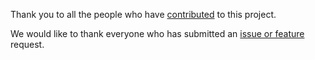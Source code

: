 Thank you to all the people who have [contributed](https://github.com/sobo-gen3v1/soboweb-tegola-cr/graphs/contributors) to this project.

We would like to thank everyone who has submitted an [issue or feature](https://github.com/sobo-gen3v1/soboweb-tegola-cr/issues?utf8=%E2%9C%93&q=is%3Aissue) request.


